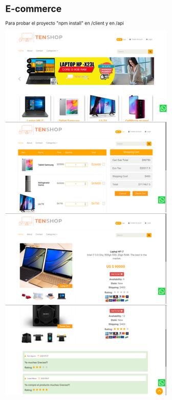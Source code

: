 # E-commerce

Para probar el proyecto "npm install" en /client y en /api


<div style="text-align:center"><img src="./images/home.png" alt="imagen"/></div>
<div style="text-align:center"><img src="./images/cart.png" alt="imagen"/></div>
<div style="text-align:center"><img src="./images/product.png" alt="imagen"/></div>
<div style="text-align:center"><img src="./images/reviews.png" alt="imagen"/></div>

